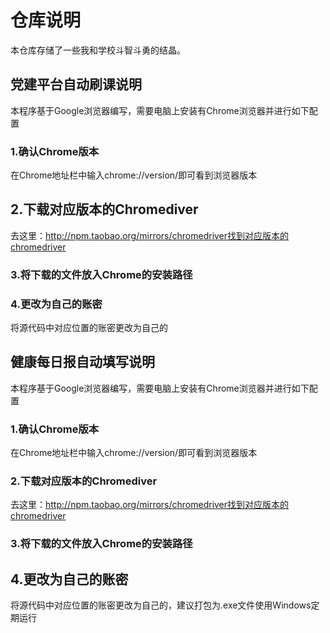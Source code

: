 # 仓库说明
本仓库存储了一些我和学校斗智斗勇的结晶。


## 党建平台自动刷课说明
本程序基于Google浏览器编写，需要电脑上安装有Chrome浏览器并进行如下配置
### 1.确认Chrome版本
在Chrome地址栏中输入chrome://version/即可看到浏览器版本
## 2.下载对应版本的Chromediver
去这里：http://npm.taobao.org/mirrors/chromedriver找到对应版本的chromedriver
### 3.将下载的文件放入Chrome的安装路径
### 4.更改为自己的账密
将源代码中对应位置的账密更改为自己的

## 健康每日报自动填写说明
本程序基于Google浏览器编写，需要电脑上安装有Chrome浏览器并进行如下配置
### 1.确认Chrome版本
在Chrome地址栏中输入chrome://version/即可看到浏览器版本
### 2.下载对应版本的Chromediver
去这里：http://npm.taobao.org/mirrors/chromedriver找到对应版本的chromedriver
### 3.将下载的文件放入Chrome的安装路径

## 4.更改为自己的账密
将源代码中对应位置的账密更改为自己的，建议打包为.exe文件使用Windows定期运行
